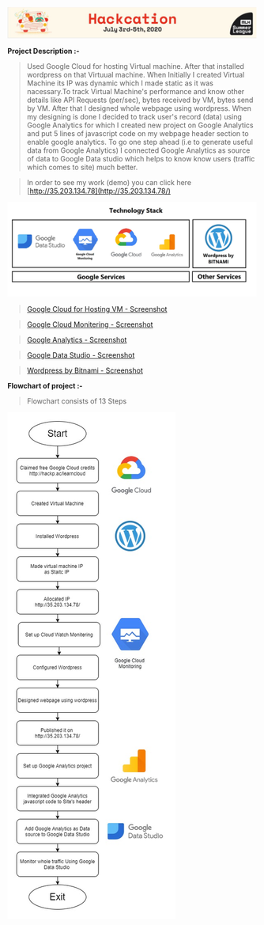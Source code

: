 ![image](https://github.com/sanket9006/Hackcation---MLH/blob/master/Hackation.JPG)

                      
**Project Description :-**
 
> Used Google Cloud for hosting Virtual machine. After that installed wordpress on that Virtuual machine. When Initially I created Virtual Machine its IP was dynamic which I made static as it was nacessary.To track Virtual Machine's performance and know other details like API Requests (per/sec), bytes received by VM, bytes send by VM. After that I designed whole webpage using wordpress. When my designing is done I decided to track user's record (data) using Google Analytics for which I created new project on Google Analytics and put 5 lines of javascript code on my webpage header section to enable google analytics. To go one step ahead (i.e to generate useful data from Google Analytics) I connected Google Analytics as source of data to Google Data studio which helps to know know users (traffic which comes to site) much better.


 > In order to see my work (demo) you can click here [http://35.203.134.78](http://35.203.134.78/)                              

 
![image](https://github.com/sanket9006/Hackcation---MLH/blob/master/1_bf8nI--JYvVpGY5_MLoXJw%20-%20Copy.jpeg)

> [Google Cloud for Hosting VM - Screenshot](https://github.com/sanket9006/Hackcation---MLH/blob/master/Screenshots/3.JPG)         

> [Google Cloud Monitering - Screenshot](https://github.com/sanket9006/Hackcation---MLH/blob/master/Screenshots/2.JPG)         

> [Google Analytics - Screenshot](https://github.com/sanket9006/Hackcation---MLH/blob/master/Screenshots/Collected%20Data.JPG)                              

> [Google Data Studio - Screenshot](https://github.com/sanket9006/Hackcation---MLH/blob/master/Screenshots/Google%20Data%20Studio.JPG)           

> [Wordpress by Bitnami - Screenshot](https://github.com/sanket9006/Hackcation---MLH/blob/master/Screenshots/4.JPG)                              






**Flowchart of project :-**

 > Flowchart consists of 13 Steps                         


<img align="center" src="https://github.com/sanket9006/Hackcation---MLH/blob/master/1.jpg"/>



